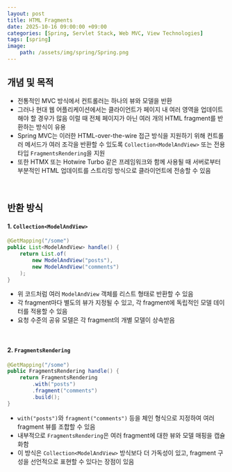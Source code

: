 ```yaml
---
layout: post
title: HTML Fragments
date: 2025-10-16 09:00:00 +09:00
categories: [Spring, Servlet Stack, Web MVC, View Technologies]
tags: [spring]
image:
    path: /assets/img/spring/Spring.png
---
```


## 개념 및 목적

- 전통적인 MVC 방식에서 컨트롤러는 하나의 뷰와 모델을 반환
- 그러나 현대 웹 어플리케이션에서는 클라이언트가 페이지 내 여러 영역을 업데이트해야 할 경우가 많음 이럴 때 전체 페이지가 아닌 여러 개의 HTML fragment를 반환하는 방식이 유용
- Spring MVC는 이러한 HTML-over-the-wire 접근 방식을 지원하기 위해 컨트롤러 메서드가 여러 조각을 반환할 수 있도록 `Collection<ModelAndView>` 또는 전용 타입 `FragmentsRendering`을 지원
- 또한 HTMX 또는 Hotwire Turbo 같은 프레임워크와 함께 사용될 때 서버로부터 부분적인 HTML 업데이트를 스트리밍 방식으로 클라이언트에 전송할 수 있음

<br>

## 반환 방식

#### 1. `Collection<ModelAndView>`

```java
@GetMapping("/some")
public List<ModelAndView> handle() {
    return List.of(
        new ModelAndView("posts"),
        new ModelAndView("comments")
    );
}
```

- 위 코드처럼 여러 `ModelAndView` 객체를 리스트 형태로 반환할 수 있음
- 각 fragment마다 별도의 뷰가 지정될 수 있고, 각 fragment에 독립적인 모델 데이터를 적용할 수 있음
- 요청 수준의 공유 모델은 각 fragment의 개별 모델이 상속받음

<br>

#### 2. `FragmentsRendering`

```java
@GetMapping("/some")
public FragmentsRendering handle() {
    return FragmentsRendering
        .with("posts")
        .fragment("comments")
        .build();
}
```

- `with("posts")`와 `fragment("comments")` 등을 체인 형식으로 지정하여 여러 fragment 뷰를 조합할 수 있음
- 내부적으로 `FragmentsRendering`은 여러 fragment에 대한 뷰와 모델 매핑을 캡슐화함
- 이 방식은 `Collection<ModelAndView>` 방식보다 더 가독성이 있고, fragment 구성을 선언적으로 표현할 수 있다는 장점이 있음

<br>
